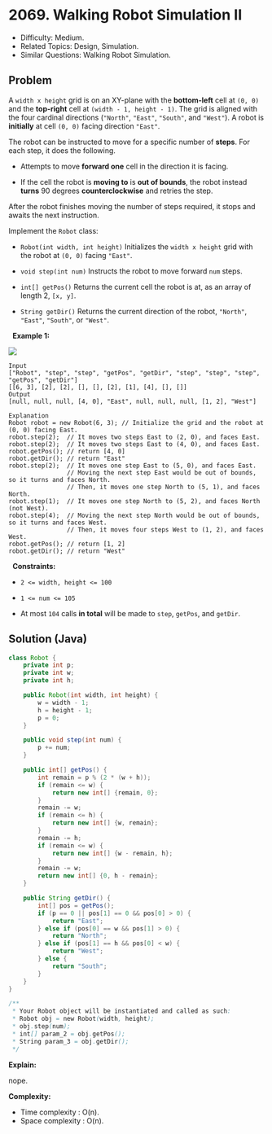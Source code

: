 # 2069. Walking Robot Simulation II

- Difficulty: Medium.
- Related Topics: Design, Simulation.
- Similar Questions: Walking Robot Simulation.

## Problem

A ```width x height``` grid is on an XY-plane with the **bottom-left** cell at ```(0, 0)``` and the **top-right** cell at ```(width - 1, height - 1)```. The grid is aligned with the four cardinal directions (```"North"```, ```"East"```, ```"South"```, and ```"West"```). A robot is **initially** at cell ```(0, 0)``` facing direction ```"East"```.

The robot can be instructed to move for a specific number of **steps**. For each step, it does the following.


	
- Attempts to move **forward one** cell in the direction it is facing.
	
- If the cell the robot is **moving to** is **out of bounds**, the robot instead **turns** 90 degrees **counterclockwise** and retries the step.


After the robot finishes moving the number of steps required, it stops and awaits the next instruction.

Implement the ```Robot``` class:


	
- ```Robot(int width, int height)``` Initializes the ```width x height``` grid with the robot at ```(0, 0)``` facing ```"East"```.
	
- ```void step(int num)``` Instructs the robot to move forward ```num``` steps.
	
- ```int[] getPos()``` Returns the current cell the robot is at, as an array of length 2, ```[x, y]```.
	
- ```String getDir()``` Returns the current direction of the robot, ```"North"```, ```"East"```, ```"South"```, or ```"West"```.


 
**Example 1:**

![](https://assets.leetcode.com/uploads/2021/10/09/example-1.png)

```
Input
["Robot", "step", "step", "getPos", "getDir", "step", "step", "step", "getPos", "getDir"]
[[6, 3], [2], [2], [], [], [2], [1], [4], [], []]
Output
[null, null, null, [4, 0], "East", null, null, null, [1, 2], "West"]

Explanation
Robot robot = new Robot(6, 3); // Initialize the grid and the robot at (0, 0) facing East.
robot.step(2);  // It moves two steps East to (2, 0), and faces East.
robot.step(2);  // It moves two steps East to (4, 0), and faces East.
robot.getPos(); // return [4, 0]
robot.getDir(); // return "East"
robot.step(2);  // It moves one step East to (5, 0), and faces East.
                // Moving the next step East would be out of bounds, so it turns and faces North.
                // Then, it moves one step North to (5, 1), and faces North.
robot.step(1);  // It moves one step North to (5, 2), and faces North (not West).
robot.step(4);  // Moving the next step North would be out of bounds, so it turns and faces West.
                // Then, it moves four steps West to (1, 2), and faces West.
robot.getPos(); // return [1, 2]
robot.getDir(); // return "West"

```

 
**Constraints:**


	
- ```2 <= width, height <= 100```
	
- ```1 <= num <= 105```
	
- At most ```104``` calls **in total** will be made to ```step```, ```getPos```, and ```getDir```.



## Solution (Java)

```java
class Robot {
    private int p;
    private int w;
    private int h;

    public Robot(int width, int height) {
        w = width - 1;
        h = height - 1;
        p = 0;
    }

    public void step(int num) {
        p += num;
    }

    public int[] getPos() {
        int remain = p % (2 * (w + h));
        if (remain <= w) {
            return new int[] {remain, 0};
        }
        remain -= w;
        if (remain <= h) {
            return new int[] {w, remain};
        }
        remain -= h;
        if (remain <= w) {
            return new int[] {w - remain, h};
        }
        remain -= w;
        return new int[] {0, h - remain};
    }

    public String getDir() {
        int[] pos = getPos();
        if (p == 0 || pos[1] == 0 && pos[0] > 0) {
            return "East";
        } else if (pos[0] == w && pos[1] > 0) {
            return "North";
        } else if (pos[1] == h && pos[0] < w) {
            return "West";
        } else {
            return "South";
        }
    }
}

/**
 * Your Robot object will be instantiated and called as such:
 * Robot obj = new Robot(width, height);
 * obj.step(num);
 * int[] param_2 = obj.getPos();
 * String param_3 = obj.getDir();
 */
```

**Explain:**

nope.

**Complexity:**

* Time complexity : O(n).
* Space complexity : O(n).
